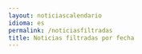 ```yaml
---
layout: noticiascalendario
idioma: es
permalink: /noticiasfiltradas
title: Noticias filtradas por fecha
---
```

